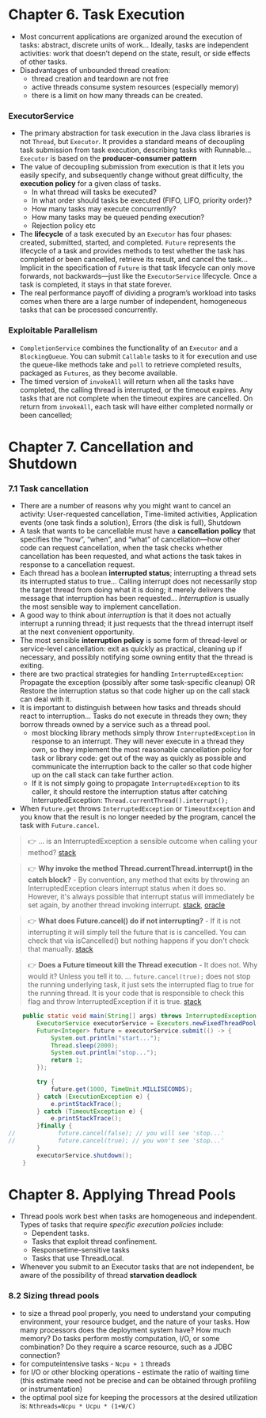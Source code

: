 # Chapter 6. Task Execution
- Most concurrent applications are organized around the execution of tasks: abstract, discrete units of work... Ideally, tasks are independent activities: work that doesn’t depend on the state, result, or side effects of other tasks.
- Disadvantages of unbounded thread creation: 
    - thread creation and teardown are not free
    - active threads consume system resources (especially memory)
    - there is a limit on how many threads can be created.

### ExecutorService
- The primary abstraction for task execution in the Java class libraries is not `Thread`, but `Executor`. It provides a standard means of decoupling task submission from task execution, describing tasks with Runnable... `Executor` is based on the __producer-consumer pattern__
- The value of decoupling submission from execution is that it lets you easily specify, and subsequently change without great difficulty, the __execution policy__ for a given class of tasks.
    - In what thread will tasks be executed?
    - In what order should tasks be executed (FIFO, LIFO, priority order)?
    - How many tasks may execute concurrently?
    - How many tasks may be queued pending execution?
    - Rejection policy etc
- The __lifecycle__ of a task executed by an `Executor` has four phases: created, submitted, started, and completed. `Future` represents the lifecycle of a task and provides methods to test whether the task has completed or been cancelled, retrieve its result, and cancel the task... Implicit in the specification of `Future` is that task lifecycle can only move forwards, not backwards—just like the `ExecutorService` lifecycle. Once a task is completed, it stays in that state forever.
- The real performance payoff of dividing a program’s workload into tasks comes when there are a large number of independent, homogeneous tasks that can be processed concurrently.

### Exploitable Parallelism
- `CompletionService` combines the functionality of an `Executor` and a `BlockingQueue`. You can submit `Callable` tasks to it for execution and use the queue-like methods take and `poll` to retrieve completed results, packaged as `Futures`, as they become available.
- The timed version of `invokeAll` will return when all the tasks have completed, the calling thread is interrupted, or the timeout expires. Any tasks that are not complete when the timeout expires are cancelled. On return from `invokeAll`, each task will have either completed normally or been cancelled;


# Chapter 7. Cancellation and Shutdown

### 7.1 Task cancellation

- There are a number of reasons why you might want to cancel an activity: User-requested cancellation, Time-limited activities, Application events (one task finds a solution), Errors (the disk is full), Shutdown
- A task that wants to be cancellable must have a __cancellation policy__ that specifies the “how”, “when”, and “what” of cancellation—how other code can request cancellation, when the task checks whether cancellation has been requested, and what actions the task takes in response to a cancellation request.
- Each thread has a boolean __interrupted status__; interrupting a thread sets its interrupted status to true... Calling interrupt does not necessarily stop the target thread from doing what it is doing; it merely delivers the message that interruption has been requested... _Interruption_ is usually the most sensible way to implement cancellation.
- A good way to think about _interruption_ is that it does not actually interrupt a running thread; it just requests that the thread interrupt itself at the next convenient opportunity.
- The most sensible __interruption policy__ is some form of thread-level or service-level cancellation: exit as quickly as practical, cleaning up if necessary, and possibly notifying some owning entity that the thread is exiting.
- there are two practical strategies for handling `InterruptedException`: Propagate the exception (possibly after some task-specific cleanup) OR Restore the interruption status so that code higher up on the call stack can deal with it.
- It is important to distinguish between how tasks and threads should react to interruption... Tasks do not execute in threads they own; they borrow threads owned by a service such as a thread pool.
    - most blocking library methods simply throw `InterruptedException` in response to an interrupt. They will never execute in a thread they own, so they implement the most reasonable cancellation policy for task or library code: get out of the way as quickly as possible and communicate the interruption back to the caller so that code higher up on the call stack can take further action.
    -  If it is not simply going to propagate `InterruptedException` to its caller, it should restore the interruption status after catching InterruptedException: `Thread.currentThread().interrupt();`
- When `Future.get` throws `InterruptedException` or `TimeoutException` and you know that the result is no longer needed by the program, cancel the task with `Future.cancel`.

> :point_right: ... is an InterruptedException a sensible outcome when calling your method? [stack](https://stackoverflow.com/a/3976377)

> :point_right: __Why invoke the method Thread.currentThread.interrupt() in the catch block?__ - By convention, any method that exits by throwing an InterruptedException clears interrupt status when it does so. However, it's always possible that interrupt status will immediately be set again, by another thread invoking interrupt.
[stack](https://stackoverflow.com/q/4906799/5253591), [oracle](https://docs.oracle.com/javase/tutorial/essential/concurrency/interrupt.html)

> :point_right: __What does Future.cancel() do if not interrupting?__ - If it is not interrupting it will simply tell the future that is is cancelled. You can check that via isCancelled() but nothing happens if you don't check that manually. [stack](https://stackoverflow.com/a/21445268/5253591)

> :point_right: __Does a Future timeout kill the Thread execution__ - It does not. Why would it? Unless you tell it to.
... `future.cancel(true);` does not stop the running underlying task, it just sets the interrupted flag to true for the running thread. It is your code that is responsible to check this flag and throw InterruptedException if it is true. [stack](https://stackoverflow.com/questions/16231508/does-a-future-timeout-kill-the-thread-execution)


```java
    public static void main(String[] args) throws InterruptedException {
        ExecutorService executorService = Executors.newFixedThreadPool(4);
        Future<Integer> future = executorService.submit(() -> {
            System.out.println("start...");
            Thread.sleep(2000);
            System.out.println("stop...");
            return 1;
        });

        try {
            future.get(1000, TimeUnit.MILLISECONDS);
        } catch (ExecutionException e) {
            e.printStackTrace();
        } catch (TimeoutException e) {
            e.printStackTrace();
        }finally {
//            future.cancel(false); // you will see 'stop...'
//            future.cancel(true); // you won't see 'stop...'
        }
        executorService.shutdown();
    }
```


# Chapter 8. Applying Thread Pools

- Thread pools work best when tasks are homogeneous and independent. Types of tasks that require _specific execution policies_ include:
    - Dependent tasks.
    - Tasks that exploit thread confinement. 
    - Responsetime-sensitive tasks
    - Tasks that use ThreadLocal.
- Whenever you submit to an Executor tasks that are not independent, be aware of the possibility of thread __starvation deadlock__

### 8.2 Sizing thread pools

- to size a thread pool properly, you need to understand your computing environment, your resource budget, and the nature of your tasks. How many processors does the deployment system have? How much memory? Do tasks perform mostly computation, I/O, or some combination? Do they require a scarce resource, such as a JDBC connection? 
- for computeintensive tasks - `Ncpu + 1` threads 
- for I/O or other blocking operations - estimate the ratio of waiting time (this estimate need not be precise and can be obtained through profiling or instrumentation)
- the optimal pool size for keeping the processors at the desired utilization is: `Nthreads=Ncpu * Ucpu * (1+W/C)`
